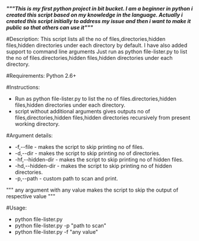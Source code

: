***"""This is my first python project in bit bucket. 
I am a beginner in python i created this script based on my knowledge in the language. 
Actually i created this script initially to address my issue and then i want to make it public so that others can use it"""***

#Description:
This script lists all the no of files,directories,hidden files,hidden directories under each directory by default.
I have also added support to command line arguments
Just run as python file-lister.py to list the no of files.directories,hidden files,hidden directories under each directory.

#Requirements:
Python 2.6+

#Instructions:
* Run as python file-lister.py to list the no of files.directories,hidden files,hidden directories under each directory.
* script without additional arguments gives outputs no of files,directories,hidden files,hidden directories recursively from present working directory.


#Argument details:
* -f,--file - makes the script to skip printing no of files.
* -d,--dir - makes the script to skip printing no of directories.
* -hf,--hidden-dir - makes the script to skip printing no of hidden files.
* -hd,--hidden-dir - makes the script to skip printing no of hidden directories.
* -p,--path - custom path to scan and print.

""" any argument with any value makes the script to skip the output of respective value """

#Usage:
* python file-lister.py
* python file-lister.py -p "path to scan"
* python file-lister.py -f "any value"